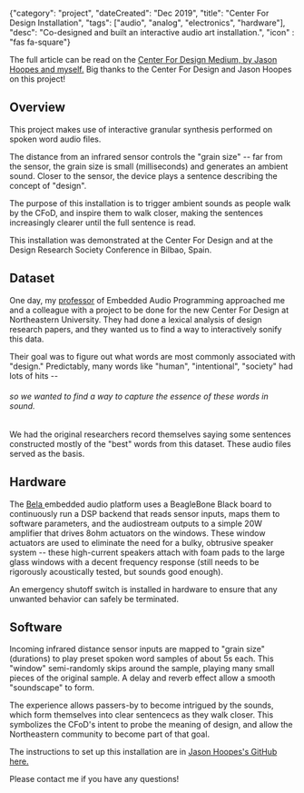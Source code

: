 {"category": "project", "dateCreated": "Dec 2019", "title": "Center For Design Installation", "tags": ["audio", "analog", "electronics", "hardware"], "desc": "Co-designed and built an interactive audio art installation.", "icon" : "fas fa-square"}

<article>
The full article can be read on the <a class="text-link" target="blank" href="https://medium.com/center-for-design/designing-experiences-shaping-futures-16c19a34738b">Center For Design Medium, by Jason Hoopes and myself.</a> Big thanks to the Center For Design and Jason Hoopes on this project!

## Overview
This project makes use of interactive granular synthesis performed on spoken word audio files.

The distance from an infrared sensor controls the "grain size" -- far from the sensor, the grain size is small (milliseconds) and generates an ambient sound. Closer to the sensor, the device plays a sentence describing the concept of "design".

The purpose of this installation is to trigger ambient sounds as people walk by the CFoD, and inspire them to walk closer, making the sentences increasingly clearer until the full sentence is read.

This installation was demonstrated at the Center For Design and at the Design Research Society Conference in Bilbao, Spain.

## Dataset
One day, my <a target="blank" class="text-link" href="https://toomuchidle.com/"> professor</a> of Embedded Audio Programming approached me and a colleague with a project to be done for the new Center For Design at Northeastern University. They had done a lexical analysis of design research papers, and they wanted us to find a way to interactively sonify this data.

Their goal was to figure out what words are most commonly associated with "design." Predictably, many words like "human", "intentional", "society" had lots of hits --

###### *so we wanted to find a way to capture the essence of these words in sound.*

We had the original researchers record themselves saying some sentences constructed mostly of the "best" words from this dataset. These audio files served as the basis.

## Hardware
The <a class="text-link" target="blank" href="https://bela.io/">Bela </a>embedded audio platform uses a BeagleBone Black board to continuously run a DSP backend that reads sensor inputs, maps them to software parameters, and the audiostream outputs to a simple 20W amplifier that drives 8ohm actuators on the windows. These window actuators are used to eliminate the need for a bulky, obtrusive speaker system -- these high-current speakers attach with foam pads to the large glass windows with a decent frequency response (still needs to be rigorously acoustically tested, but sounds good enough). 

An emergency shutoff switch is installed in hardware to ensure that any unwanted behavior can safely be terminated.

## Software
Incoming infrared distance sensor inputs are mapped to "grain size" (durations) to play preset spoken word samples of about 5s each. This "window" semi-randomly skips around the sample, playing many small pieces of the original sample. A delay and reverb effect allow a smooth "soundscape" to form. 

The experience allows passers-by to become intrigued by the sounds, which form themselves into clear sentencecs as they walk closer. This symbolizes the CFoD's intent to probe the meaning of design, and allow the Northeastern community to become part of that goal.

The instructions to set up this installation are in <a href="https://hoopes-j.github.io/CfD_installation/setup/installation_procedure.html" target="blank" class="text-link">Jason Hoopes's GitHub here.</a>

Please <span><a class="text-link" tabindex = 0 onclick="copyToClipboard()" data-bs-toggle="popover" data-bs-trigger="focus" data-bs-content="Email copied to clipboard!">
contact me
  </a></span> if you have any questions!

</article>